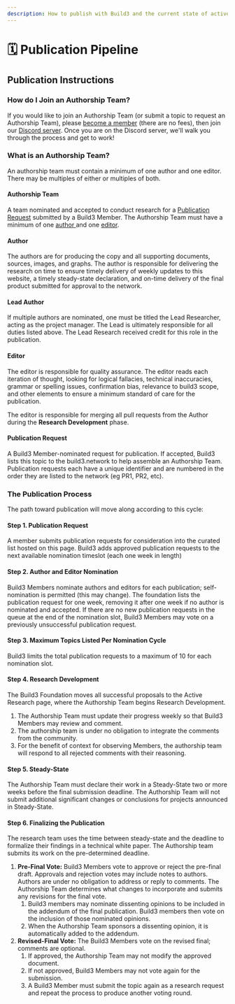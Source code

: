 ```yaml
---
description: How to publish with Build3 and the current state of active publications.
---
```


# 🗓 Publication Pipeline

## Publication Instructions

### How do I Join an Authorship Team?

If you would like to join an Authorship Team (or submit a topic to request an Authorship Team), please [become a member](https://www.build3.foundation/members) (there are no fees), then join our [Discord server](https://discord.gg/jJhp58PFA2). Once you are on the Discord server, we'll walk you through the process and get to work!

### What is an Authorship Team?

An authorship team must contain a minimum of one author and one editor. There may be multiples of either or multiples of both.&#x20;

#### Authorship Team

A team nominated and accepted to conduct research for a [Publication Request](./#publication-request) submitted by a Build3 Member. The Authorship Team must have a minimum of one [author ](./#author)and one [editor](./#editor).

#### Author

The authors are for producing the copy and all supporting documents, sources, images, and graphs. The author is responsible for delivering the research on time to ensure timely delivery of weekly updates to this website, a timely steady-state declaration, and on-time delivery of the final product submitted for approval to the network.&#x20;

#### Lead Author

If multiple authors are nominated, one must be titled the Lead Researcher, acting as the project manager. The Lead is ultimately responsible for all duties listed above. The Lead Research received credit for this role in the publication.

#### Editor

The editor is responsible for quality assurance. The editor reads each iteration of thought, looking for logical fallacies, technical inaccuracies, grammar or spelling issues, confirmation bias, relevance to build3 scope, and other elements to ensure a minimum standard of care for the publication.

The editor is responsible for merging all pull requests from the Author during the **Research Development** phase.

#### Publication Request

A Build3 Member-nominated request for publication. If accepted, Build3 lists this topic to the build3.network to help assemble an Authorship Team. Publication requests each have a unique identifier and are numbered in the order they are listed to the network (eg PR1, PR2, etc).&#x20;



### The Publication Process

The path toward publication will move along according to this cycle:

#### Step 1. Publication Request

A member submits publication requests for consideration into the curated list hosted on this page. Build3 adds approved publication requests to the next available nomination timeslot (each one week in length)&#x20;

#### Step 2. Author and Editor Nomination

Build3 Members nominate authors and editors for each publication; self-nomination is permitted (this may change). The foundation lists the publication request for one week, removing it after one week if no author is nominated and accepted. If there are no new publication requests in the queue at the end of the nomination slot, Build3 Members may vote on a previously unsuccessful publication request.&#x20;

#### Step 3. Maximum Topics Listed Per Nomination Cycle

Build3 limits the total publication requests to a maximum of 10 for each nomination slot.

#### Step 4. Research Development

The Build3 Foundation moves all successful proposals to the Active Research page, where the Authorship Team begins Research Development.

1. The Authorship Team must update their progress weekly so that Build3 Members may review and comment.
2. The authorship team is under no obligation to integrate the comments from the community.&#x20;
3. For the benefit of context for observing Members, the authorship team will respond to all rejected comments with their reasoning.&#x20;

#### **Step 5. Steady-State**

The Authorship Team must declare their work in a Steady-State two or more weeks before the final submission deadline. The Authorship Team will not submit additional significant changes or conclusions for projects announced in Steady-State.&#x20;

#### Step 6. Finalizing the Publication

The research team uses the time between steady-state and the deadline to formalize their findings in a technical white paper. The Authorship team submits its work on the pre-determined deadline.

1. **Pre-Final Vote:** Build3 Members vote to approve or reject the pre-final draft. Approvals and rejection votes may include notes to authors. Authors are under no obligation to address or reply to comments. The Authorship Team determines what changes to incorporate and submits any revisions for the final vote.
   1. Build3 members may nominate dissenting opinions to be included in the addendum of the final publication. Build3 members then vote on the inclusion of those nominated opinions.
   2. When the Authorship Team sponsors a dissenting opinion, it is automatically added to the addendum.
2. **Revised-Final Vote:** The Build3 Members vote on the revised final; comments are optional.&#x20;
   1. If approved, the Authorship Team may not modify the approved document.&#x20;
   2. If not approved, Build3 Members may not vote again for the submission.&#x20;
   3. A Build3 Member must submit the topic again as a research request and repeat the process to produce another voting round.

